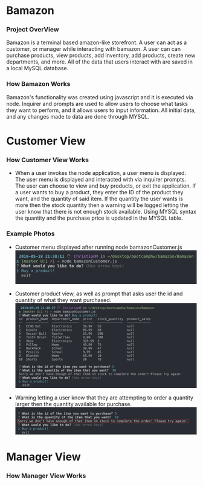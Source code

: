 # Bamazon

### Project OverView 

Bamazon is a terminal based amazon-like storefront. A user can act as a customer, or manager while interacting with bamazon. A user can can purchase products, view products, add inventory, add products, create new departments, and more. All of the data that users interact with are saved in a local MySQL database. 


### How Bamazon Works

Bamazon's functionality was created using javascript and it is executed via node. Inquirer and prompts are used to allow users to choose what tasks they want to perform, and it allows users to input information. All initial data, and any changes made to data are done through MYSQL. 


# Customer View

### How Customer View Works 

*   When a user invokes the node application, a user menu is displayed. The user menu is displayed and interacted with via inquirer prompts. The user can choose to view and buy products, or exit the application. If a user wants to buy a product, they enter the ID of the product they want, and the quantity of said item. If the quantity the user wants is more then the stock quantity then a warning will be logged letting the user know that there is not enough stock available. Using MYSQL syntax the quantity and the purchase price is updated in the MYSQL table. 

### Example Photos

* Customer menu displayed after running node bamazonCustomer.js
![bamazon Customer](Images/customermenu.png)

* Customer product view, as well as prompt that asks user the id and quantity of what they want purchased. 
![bamazon Customer](Images/Customerpurchase.png)

* Warning letting a user know that they are attempting to order a quantity larger then the quantity available for purchase. 
![bamazon Customer](Images/CustomerNotEnoughStock.png)


# Manager View


### How Manager View Works

